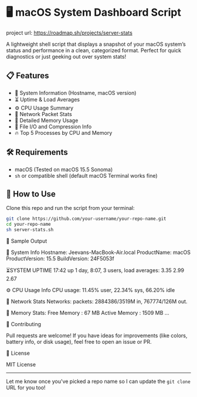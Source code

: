 # 🖥️ macOS  System Dashboard Script

project url: https://roadmap.sh/projects/server-stats

A lightweight shell script that displays a snapshot of your macOS system’s status and performance in a clean, categorized format. Perfect for quick diagnostics or just geeking out over system stats!

## 📋 Features

- 🔧 System Information (Hostname, macOS version)
- ⏳ Uptime & Load Averages
- ⚙️ CPU Usage Summary
- 📡 Network Packet Stats
- 🧠 Detailed Memory Usage
- 💾 File I/O and Compression Info
- 🔥 Top 5 Processes by CPU and Memory

## 🛠️ Requirements

- macOS (Tested on macOS 15.5 Sonoma)
- `sh` or compatible shell (default macOS Terminal works fine)

## 🚀 How to Use

Clone this repo and run the script from your terminal:

```bash
git clone https://github.com/your-username/your-repo-name.git
cd your-repo-name
sh server-stats.sh

```
📸 Sample Output

🔧 System Info
Hostname: Jeevans-MacBook-Air.local
ProductName:		macOS
ProductVersion:		15.5
BuildVersion:		24F5053f

⏳SYSTEM UPTIME
17:42  up 1 day,  8:07, 3 users, load averages: 3.35 2.99 2.67

⚙️ CPU Usage Info
CPU usage: 11.45% user, 22.34% sys, 66.20% idle

📡 Network Stats
Networks: packets: 2884386/3519M in, 767774/126M out.

🧠 Memory Stats:
Free Memory         : 67 MB
Active Memory       : 1509 MB
...

🤝 Contributing

Pull requests are welcome! If you have ideas for improvements (like colors, battery info, or disk usage), feel free to open an issue or PR.

📄 License

MIT License

---

Let me know once you've picked a repo name so I can update the `git clone` URL for you too!

